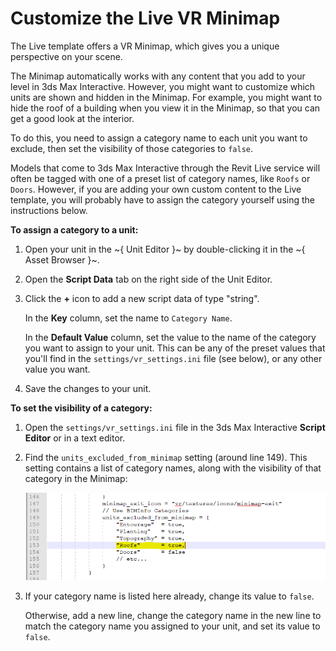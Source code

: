 # Customize the Live VR Minimap

The Live template offers a VR Minimap, which gives you a unique perspective on your scene.

The Minimap automatically works with any content that you add to your level in 3ds Max Interactive. However, you might want to customize which units are shown and hidden in the Minimap. For example, you might want to hide the roof of a building when you view it in the Minimap, so that you can get a good look at the interior.

To do this, you need to assign a category name to each unit you want to exclude, then set the visibility of those categories to `false`.

Models that come to 3ds Max Interactive through the Revit Live service will often be tagged with one of a preset list of category names, like `Roofs` or `Doors`. However, if you are adding your own custom content to the Live template, you will probably have to assign the category yourself using the instructions below.

**To assign a category to a unit:**

1.	Open your unit in the ~{ Unit Editor }~ by double-clicking it in the ~{ Asset Browser }~.

1.	Open the **Script Data** tab on the right side of the Unit Editor.

1.	Click the **+** icon to add a new script data of type "string".

	In the **Key** column, set the name to `Category Name`.

	In the **Default Value** column, set the value to the name of the category you want to assign to your unit. This can be any of the preset values that you'll find in the `settings/vr_settings.ini` file (see below), or any other value you want.

1.	Save the changes to your unit.

**To set the visibility of a category:**

1.	Open the `settings/vr_settings.ini` file in the 3ds Max Interactive **Script Editor** or in a text editor.

1.	Find the `units_excluded_from_minimap` setting (around line 149). This setting contains a list of category names, along with the visibility of that category in the Minimap:

	![](../../images/live_minimap_exclude_roof.png)

1.	If your category name is listed here already, change its value to `false`.

	Otherwise, add a new line, change the category name in the new line to match the category name you assigned to your unit, and set its value to `false`.
